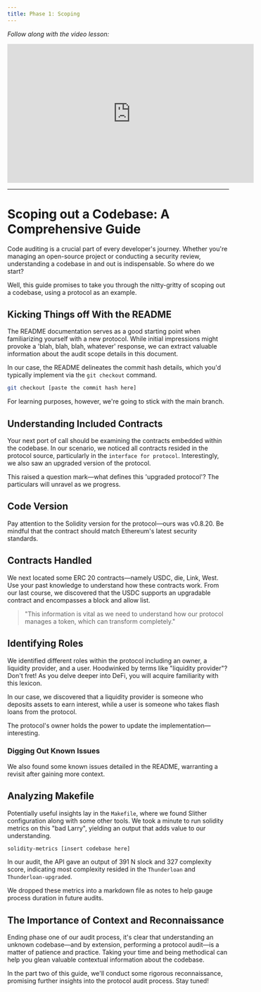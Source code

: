 ```yaml
---
title: Phase 1: Scoping
---
```


_Follow along with the video lesson:_

<iframe width="560" height="315" src="https://www.youtube.com/embed/OGv8-uhUcDw?si=Gnvn1YprrK4MXy1V" title="YouTube video player" frameborder="0" allow="accelerometer; autoplay; clipboard-write; encrypted-media; gyroscope; picture-in-picture; web-share" allowfullscreen></iframe>

---

# Scoping out a Codebase: A Comprehensive Guide

Code auditing is a crucial part of every developer's journey. Whether you're managing an open-source project or conducting a security review, understanding a codebase in and out is indispensable. So where do we start?

Well, this guide promises to take you through the nitty-gritty of scoping out a codebase, using a protocol as an example.

## Kicking Things off With the README

The README documentation serves as a good starting point when familiarizing yourself with a new protocol. While initial impressions might provoke a 'blah, blah, blah, whatever' response, we can extract valuable information about the audit scope details in this document.

In our case, the README delineates the commit hash details, which you'd typically implement via the `git checkout` command.

```bash
git checkout [paste the commit hash here]
```

For learning purposes, however, we're going to stick with the main branch.

## Understanding Included Contracts

Your next port of call should be examining the contracts embedded within the codebase. In our scenario, we noticed all contracts resided in the protocol source, particularly in the `interface for protocol`. Interestingly, we also saw an upgraded version of the protocol.

This raised a question mark—what defines this 'upgraded protocol'? The particulars will unravel as we progress.

## Code Version

Pay attention to the Solidity version for the protocol—ours was v0.8.20. Be mindful that the contract should match Ethereum's latest security standards.

## Contracts Handled

We next located some ERC 20 contracts—namely USDC, die, Link, West. Use your past knowledge to understand how these contracts work. From our last course, we discovered that the USDC supports an upgradable contract and encompasses a block and allow list.

> "This information is vital as we need to understand how our protocol manages a token, which can transform completely."

## Identifying Roles

We identified different roles within the protocol including an owner, a liquidity provider, and a user. Hoodwinked by terms like "liquidity provider"? Don't fret! As you delve deeper into DeFi, you will acquire familiarity with this lexicon.

In our case, we discovered that a liquidity provider is someone who deposits assets to earn interest, while a user is someone who takes flash loans from the protocol.

The protocol's owner holds the power to update the implementation—interesting.

### Digging Out Known Issues

We also found some known issues detailed in the README, warranting a revisit after gaining more context.

## Analyzing Makefile

Potentially useful insights lay in the `Makefile`, where we found Slither configuration along with some other tools. We took a minute to run solidity metrics on this "bad Larry", yielding an output that adds value to our understanding.

```bash
solidity-metrics [insert codebase here]
```

In our audit, the API gave an output of 391 N slock and 327 complexity score, indicating most complexity resided in the `Thunderloan` and `Thunderloan-upgraded`.

We dropped these metrics into a markdown file as notes to help gauge process duration in future audits.

## The Importance of Context and Reconnaissance

Ending phase one of our audit process, it's clear that understanding an unknown codebase—and by extension, performing a protocol audit—is a matter of patience and practice. Taking your time and being methodical can help you glean valuable contextual information about the codebase.

In the part two of this guide, we'll conduct some rigorous reconnaissance, promising further insights into the protocol audit process. Stay tuned!
